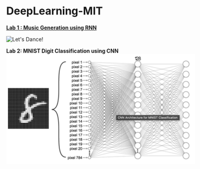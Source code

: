 # DeepLearning-MIT

[**Lab 1 : Music Generation using RNN**](https://github.com/Prashanna-Raj-Pandit/DeepLearning-MIT/blob/main/Lab1/PT_Part2_Music_Generation.ipynb)

![Let's Dance!](http://33.media.tumblr.com/3d223954ad0a77f4e98a7b87136aa395/tumblr_nlct5lFVbF1qhu7oio1_500.gif)

**Lab 2: MNIST Digit Classification using CNN**
![cnn](./Lab2/images/nn.png)
